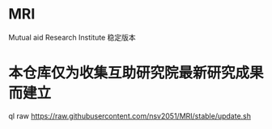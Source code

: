 # MRI
Mutual aid Research Institute   稳定版本
# 本仓库仅为收集互助研究院最新研究成果而建立
  ql raw https://raw.githubusercontent.com/nsv2051/MRI/stable/update.sh
